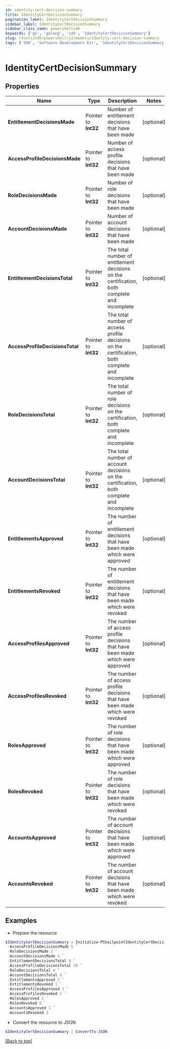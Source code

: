 ```yaml
---
id: identity-cert-decision-summary
title: IdentityCertDecisionSummary
pagination_label: IdentityCertDecisionSummary
sidebar_label: IdentityCertDecisionSummary
sidebar_class_name: powershellsdk
keywords: ['go', 'golang', 'sdk', 'IdentityCertDecisionSummary'] 
slug: /tools/sdk/powershell/v3/models/identity-cert-decision-summary
tags: ['SDK', 'Software Development Kit', 'IdentityCertDecisionSummary']
---
```



# IdentityCertDecisionSummary

## Properties

Name | Type | Description | Notes
------------ | ------------- | ------------- | -------------
**EntitlementDecisionsMade** |  Pointer to **Int32** | Number of entitlement decisions that have been made | [optional] 
**AccessProfileDecisionsMade** |  Pointer to **Int32** | Number of access profile decisions that have been made | [optional] 
**RoleDecisionsMade** |  Pointer to **Int32** | Number of role decisions that have been made | [optional] 
**AccountDecisionsMade** |  Pointer to **Int32** | Number of account decisions that have been made | [optional] 
**EntitlementDecisionsTotal** |  Pointer to **Int32** | The total number of entitlement decisions on the certification, both complete and incomplete | [optional] 
**AccessProfileDecisionsTotal** |  Pointer to **Int32** | The total number of access profile decisions on the certification, both complete and incomplete | [optional] 
**RoleDecisionsTotal** |  Pointer to **Int32** | The total number of role decisions on the certification, both complete and incomplete | [optional] 
**AccountDecisionsTotal** |  Pointer to **Int32** | The total number of account decisions on the certification, both complete and incomplete | [optional] 
**EntitlementsApproved** |  Pointer to **Int32** | The number of entitlement decisions that have been made which were approved | [optional] 
**EntitlementsRevoked** |  Pointer to **Int32** | The number of entitlement decisions that have been made which were revoked | [optional] 
**AccessProfilesApproved** |  Pointer to **Int32** | The number of access profile decisions that have been made which were approved | [optional] 
**AccessProfilesRevoked** |  Pointer to **Int32** | The number of access profile decisions that have been made which were revoked | [optional] 
**RolesApproved** |  Pointer to **Int32** | The number of role decisions that have been made which were approved | [optional] 
**RolesRevoked** |  Pointer to **Int32** | The number of role decisions that have been made which were revoked | [optional] 
**AccountsApproved** |  Pointer to **Int32** | The number of account decisions that have been made which were approved | [optional] 
**AccountsRevoked** |  Pointer to **Int32** | The number of account decisions that have been made which were revoked | [optional] 

## Examples

- Prepare the resource
```powershell
$IdentityCertDecisionSummary = Initialize-PSSailpointIdentityCertDecisionSummary  -EntitlementDecisionsMade 3 `
 -AccessProfileDecisionsMade 5 `
 -RoleDecisionsMade 2 `
 -AccountDecisionsMade 4 `
 -EntitlementDecisionsTotal 6 `
 -AccessProfileDecisionsTotal 10 `
 -RoleDecisionsTotal 4 `
 -AccountDecisionsTotal 8 `
 -EntitlementsApproved 2 `
 -EntitlementsRevoked 1 `
 -AccessProfilesApproved 3 `
 -AccessProfilesRevoked 2 `
 -RolesApproved 2 `
 -RolesRevoked 0 `
 -AccountsApproved 1 `
 -AccountsRevoked 3
```

- Convert the resource to JSON
```powershell
$IdentityCertDecisionSummary | ConvertTo-JSON
```


[[Back to top]](#) 

